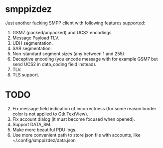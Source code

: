 # smppizdez

Just another fucking SMPP client with following features supported:

1) GSM7 (packed/unpacked) and UCS2 encodings.
2) Message Payload TLV.
3) UDH segmentation.
4) SAR segmentation.
5) Non-standard segment sizes (any between 1 and 255).
6) Deceptive encoding (you encode message with for example GSM7 but send UCS2 in data_coding field instead).
7) TLV.
8) TLS support.

# TODO

2) Fix message field indication of incorrectness (for some reason border color is not applied to Gtk.TextView).
3) Fix account dialog (it must become focused when opened).
4) Support DATA_SM.
5) Make more beautiful PDU logs.
6) Use more convenient path to store json file with accounts, like ~/.config/smppizdez/data.json
